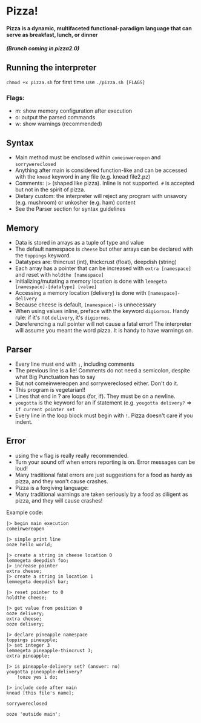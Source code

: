 # Pizza!

#### Pizza is a dynamic, multifaceted functional-paradigm language that can serve as breakfast, lunch, or dinner
##### (Brunch coming in pizza2.0)

## Running the interpreter
`chmod +x pizza.sh` for first time use
`./pizza.sh [FLAGS]`

### Flags:
- m: show memory configuration after execution
- o: output the parsed commands
- w: show warnings (recommended)

## Syntax
- Main method must be enclosed within `comeinwereopen` and `sorrywereclosed`
- Anything after main is considered function-like and can be accessed with the `knead` keyword in any file
    (e.g. knead file2.pz)
- Comments: `|>` (shaped like pizza). Inline is not supported. `#` is accepted but not in the spirit of pizza.
- Dietary custom: the interpreter will reject any program with unsavory (e.g. mushroom) or unkosher (e.g. ham) content
- See the Parser section for syntax guidelines

## Memory
- Data is stored in arrays as a tuple of type and value
- The default namespace is `cheese` but other arrays can be declared with the `toppings` keyword.
- Datatypes are: thincrust (int), thickcrust (float), deepdish (string)
- Each array has a pointer that can be increased with `extra [namespace]` and reset with `holdthe [namespace]`
- Initializing/mutating a memory location is done with `lemegeta [namespace]-[datatype] [value]`
- Accessing a memory location (delivery) is done with `[namespace]-delivery`
- Because cheese is default, `[namespace]-` is unnecessary
- When using values inline, preface with the keyword `digiornos`. Handy rule: if it's not `delivery`, it's `digiornos`.
- Dereferencing a null pointer will not cause a fatal error! The interpreter will assume you meant the word pizza. 
    It is handy to have warnings on.
    
## Parser
- Every line must end with `;`, including comments
- The previous line is a lie! Comments do not need a semicolon, despite what Big Punctuation has to say
- But not comeinwereopen and sorrywereclosed either. Don't do it.
- This program is vegetarian!!
- Lines that end in ? are loops (for, if). They must be on a newline.
- `yougotta` is the keyword for an if statement (e.g. `yougotta delivery?` => `if current pointer set`
- Every line in the loop block must begin with `!`. Pizza doesn't care if you indent.

## Error
- using the `w` flag is really really recommended.
- Turn your sound off when errors reporting is on. Error messages can be loud!
- Many traditional fatal errors are just suggestions for a food as hardy as pizza, and they won't cause crashes.
- Pizza is a forgiving language: 
- Many traditional warnings are taken seriously by a food as diligent as pizza, and they will cause crashes!

Example code:
```
|> begin main execution
comeinwereopen

|> simple print line
ooze hello world;

|> create a string in cheese location 0
lemmegeta deepdish foo;
|> increase pointer
extra cheese;
|> create a string in location 1
lemmegeta deepdish bar;

|> reset pointer to 0
holdthe cheese;

|> get value from position 0
ooze delivery;
extra cheese;
ooze delivery;

|> declare pineapple namespace
toppings pineapple;
|> set integer 3
lemmegeta pineapple-thincrust 3;
extra pineapple;

|> is pineapple-delivery set? (answer: no)
yougotta pineapple-delivery?
    !ooze yes i do;

|> include code after main
knead [this file's name];

sorrywereclosed

ooze 'outside main';
```
